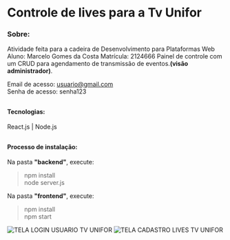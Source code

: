 # Controle de lives para a Tv Unifor

### Sobre: 
Atividade feita para a cadeira de Desenvolvimento para Plataformas Web
Aluno: Marcelo Gomes da Costa
Matrícula: 2124666
Painel de controle com um CRUD para agendamento de transmissão de eventos.<b>(visão administrador)</b>.<br />

Email de acesso: usuario@gmail.com <br />
Senha de acesso: senha123


##

#### Tecnologias:
React.js | Node.js

##

#### Processo de instalação:

Na pasta <strong>"backend"</strong>, execute:
  > npm install <br />
  > node server.js

Na pasta <strong>"frontend"</strong>, execute:
  > npm install <br />
  > npm start

![TELA LOGIN USUARIO TV UNIFOR](https://user-images.githubusercontent.com/103389971/210071687-736f6e9a-789f-4ebf-8ae4-935e50b76d7c.png)
![TELA CADASTRO LIVES TV UNIFOR](https://user-images.githubusercontent.com/103389971/210071702-a8096cf8-57e2-4ad4-9bd4-fdcb28299a80.png)

